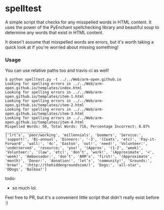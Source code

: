 # spelltest
A simple script that checks for any misspelled words in HTML content. It uses the power of the PyEnchant spellchecking library and beautiful soup to determine any words that exist in HTML content. 

It doesn't assume that misspelled words are errors, but it's worth taking a quick look at if you're worried about missing something! 


### Usage

You can use relative paths too and travis-ci as well! 
```shell
$ python spelltest.py -t ../../Web/arm-open.github.io
Looking for spelling errors in ../../Web/arm-open.github.io/templates/index.html
Looking for spelling errors in ../../Web/arm-open.github.io/templates/item-1.html
Looking for spelling errors in ../../Web/arm-open.github.io/templates/item-2.html
Looking for spelling errors in ../../Web/arm-open.github.io/templates/item-3.html
Looking for spelling errors in ../../Web/arm-open.github.io/templates/item-4.html
Mispelled Words: 50, Total Words: 716, Percentage Incorrect: 0.07%
____________________
['lrt’s', 'poor/working', 'millennials', 'boomers', 'Service:', 'support!', 'Bi-annual', 'Dinners:', '-3', '(Coats', 'etc)', 'Pay-it-Forward', 'wall:', '4c', 'Easton', 'out!', 'need!', 'Volunteer:', 'underserved', 'resource;', 'you!', '(Approx', '(1-2', 'week)', 'Volunteer:', '(law', 'etc)', 'don’t', 'work!', '(Approximate', '<', 'week)', 'Ambassador:', 'don’t', 'ARM’s', 'first!', '(Approximate', 'month)', 'Donor:', 'donation!', 'let’s', 'community!', 'Grounds:', 'brew!', '(http://thehiddengroundscom/)', 'Dogs:', 'all-star', 'DDogs', 'Balboa!']

```


todo:
- so much lol.


Feel free to PR, but it's a convenient little script that didn't really exist before :) 
